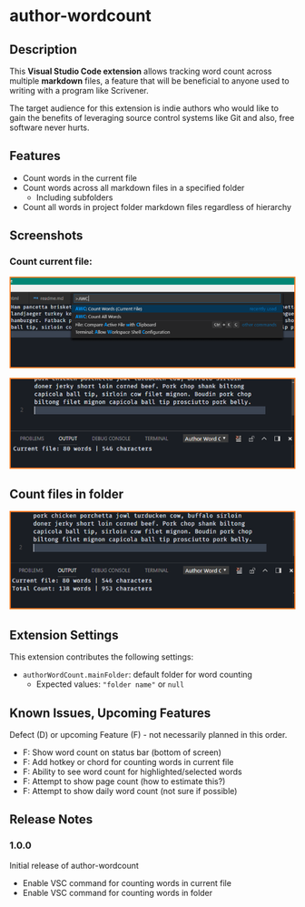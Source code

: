 # author-wordcount

## Description

This **Visual Studio Code extension** allows tracking word count across multiple **markdown** files, a feature that will be beneficial to anyone used to writing with a program like Scrivener.

The target audience for this extension is indie authors who would like to gain the benefits of leveraging source control systems like Git and also, free software never hurts.

## Features

* Count words in the current file
* Count words across all markdown files in a specified folder
  * Including subfolders
* Count all words in project folder markdown files regardless of hierarchy

## Screenshots

### Count current file:
![count current file](sample/img1.png)

![count current file](sample/img2.png)

## Count files in folder

![count all words](sample/img3.png)

<!-- Tip: Many popular extensions utilize animations. This is an excellent way to show off your extension! We recommend short, focused animations that are easy to follow. -->

## Extension Settings

This extension contributes the following settings:

* `authorWordCount.mainFolder`: default folder for word counting
  * Expected values: `"folder name"` or `null`

## Known Issues, Upcoming Features

Defect (D) or upcoming Feature (F) - not necessarily planned in this order.

* F: Show word count on status bar (bottom of screen)
* F: Add hotkey or chord for counting words in current file
* F: Ability to see word count for highlighted/selected words
* F: Attempt to show page count (how to estimate this?)
* F: Attempt to show daily word count (not sure if possible)

## Release Notes

### 1.0.0

Initial release of author-wordcount
* Enable VSC command for counting words in current file
* Enable VSC command for counting words in folder
